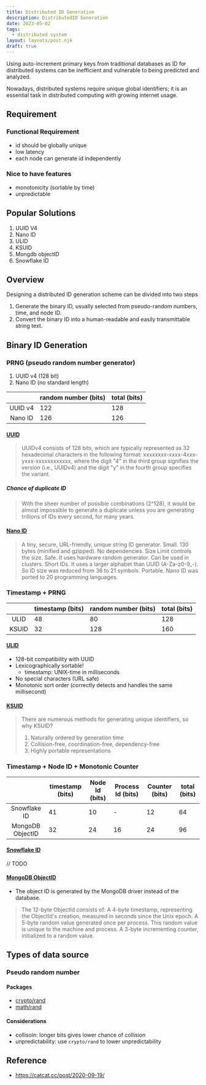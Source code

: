```yaml
---
title: Distributed ID Generation
description: DistributedID Generation
date: 2023-05-02
tags:
  - distributed system
layout: layouts/post.njk
draft: true
---
```

Using auto-increment primary keys from traditional databases as ID for distributed systems can be inefficient and vulnerable to being predicted and analyzed.

Nowadays, distributed systems require unique global identifiers; it is an essential task in distributed computing with growing internet usage.

## Requirement
### Functional Requirement
- id should be globally unique
- low latency
- each node can generate id independently 

### Nice to have features
- monotonicity (sortable by time)
- unpredictable

## Popular Solutions
1. UUID V4
2. Nano ID
3. ULID
4. KSUID
5. Mongdb objectID
6. Snowflake ID

## Overview
Designing a distributed ID generation scheme can be divided into two steps

1. Generate the binary ID, usually selected from pseudo-random numbers, time, and node ID.
2. Convert the binary ID into a human-readable and easily transmittable string text.

## Binary ID Generation

### PRNG (pseudo random number generator)
1. UUID v4 (128 bit)
2. Nano ID (no standard length)

|     | random number (bits)  | total (bits) |
|:-------:|---------------|-------------|
| UUID v4 | 122           | 128         |
| Nano ID | 126           | 126         |

#### [UUID](https://datatracker.ietf.org/doc/html/rfc4122)
> UUIDv4 consists of 128 bits, which are typically represented as 32 hexadecimal characters in the following format: xxxxxxxx-xxxx-4xxx-yxxx-xxxxxxxxxxxx, where the digit "4" in the third group signifies the version (i.e., UUIDv4) and the digit "y" in the fourth group specifies the variant.

##### Chance of duplicate ID
> With the sheer number of possible combinations (2^128), it would be almost impossible to generate a duplicate unless you are generating trillions of IDs every second, for many years.

#### [Nano ID](https://github.com/ai/nanoid)
> A tiny, secure, URL-friendly, unique string ID generator.
Small. 130 bytes (minified and gzipped). No dependencies. Size Limit controls the size.
Safe. It uses hardware random generator. Can be used in clusters.
Short IDs. It uses a larger alphabet than UUID (A-Za-z0-9_-). So ID size was reduced from 36 to 21 symbols.
Portable. Nano ID was ported to 20 programming languages.



### Timestamp + PRNG

|       | timestamp (bits) | random number (bits) | total (bits) |
|:-----:|------------------|----------------------|--------------|
| ULID  | 48               | 80                   | 128          |
| KSUID | 32               | 128                  | 160          |

#### [ULID](https://github.com/ulid/spec)
- 128-bit compatibility with UUID
- Lexicographically sortable!
    - timestamp: UNIX-time in milliseconds
- No special characters (URL safe)
- Monotonic sort order (correctly detects and handles the same millisecond)


#### [KSUID](https://github.com/segmentio/ksuid)
> There are numerous methods for generating unique identifiers, so why KSUID?
> 1. Naturally ordered by generation time
> 2. Collision-free, coordination-free, dependency-free
> 3. Highly portable representations


### Timestamp + Node ID + Monotonic Counter

|                  | timestamp (bits) | Node Id (bits) | Process Id (bits) | Counter (bits) | total (bits) |
|:----------------:|------------------|----------------|-------------------|----------------|--------------|
| Snowflake ID     | 41               | 10             |  -                | 12             | 64           |
| MongoDB ObjectID | 32               | 24             | 16                | 24             | 96           |

#### [Snowflake ID](https://github.com/bwmarrin/snowflake)

// TODO

#### [MongoDB ObjectID](https://www.mongodb.com/docs/manual/reference/method/ObjectId/)
- The object ID is generated by the MongoDB driver instead of the database.

> The 12-byte ObjectId consists of:
A 4-byte timestamp, representing the ObjectId's creation, measured in seconds since the Unix epoch.
A 5-byte random value generated once per process. This random value is unique to the machine and process.
A 3-byte incrementing counter, initialized to a random value.

## Types of data source
### Pseudo random number
#### Packages
- [crypto/rand](https://pkg.go.dev/crypto/rand) 
- [math/rand](https://pkg.go.dev/math/rand)

#### Considerations
- collisoin: longer bits gives lower chance of collision
- unpredictability: use `crypto/rand` to lower unpredictability

## Reference
- https://catcat.cc/post/2020-09-19/